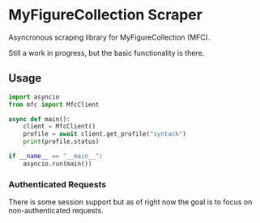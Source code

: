 # MyFigureCollection Scraper

Asyncronous scraping library for MyFigureCollection (MFC).

Still a work in progress, but the basic functionality is there.


## Usage

```python
import asyncio
from mfc import MfcClient

async def main():
    client = MfcClient()
    profile = await client.get_profile("syntack")
    print(profile.status)

if __name__ == "__main__":
    asyncio.run(main())
```

### Authenticated Requests

There is some session support but as of right now the goal is to focus on non-authenticated requests.
